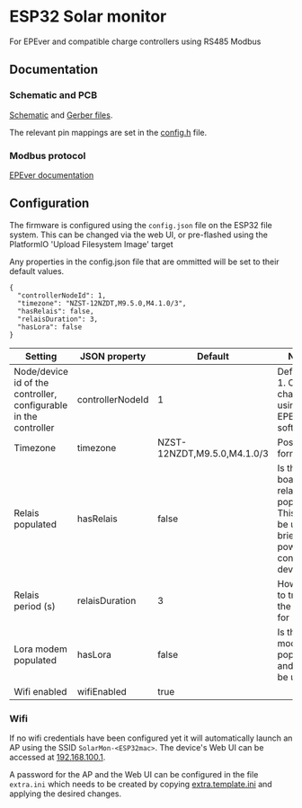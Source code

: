 # ESP32 Solar monitor

For EPEver and compatible charge controllers using RS485 Modbus

## Documentation

### Schematic and PCB

[Schematic](docs/ESP32SolarMonitor.pdf) and [Gerber files](docs/ESP32SolarMonitor.gbr.zip).

The relevant pin mappings are set in the [config.h](include/config.h) file.

### Modbus protocol

[EPEver documentation](docs/ControllerProtocolV2.3.pdf)

## Configuration

The firmware is configured using the `config.json` file on the ESP32 file system. This can be changed via the web UI, or pre-flashed using the PlatformIO 'Upload Filesystem Image' target

Any properties in the config.json file that are ommitted will be set to their default values.

```
{
  "controllerNodeId": 1,
  "timezone": "NZST-12NZDT,M9.5.0,M4.1.0/3",
  "hasRelais": false,
  "relaisDuration": 3,
  "hasLora": false
}
```

| Setting                                                          | JSON property    | Default                     | Notes                                                                                         |
| ---------------------------------------------------------------- | ---------------- | --------------------------- | --------------------------------------------------------------------------------------------- |
| Node/device id of the controller, configurable in the controller | controllerNodeId | 1                           | Defaults to 1. Can be changed using the EPEver software                                       |
| Timezone                                                         | timezone         | NZST-12NZDT,M9.5.0,M4.1.0/3 | Posix TZ format                                                                               |
| Relais populated                                                 | hasRelais        | false                       | Is the on board relais populated? This can be used to briefly cut power to a connected device |
| Relais period (s)                                                | relaisDuration   | 3                           | How long to trigger the relais for                                                            |
| Lora modem populated                                             | hasLora          | false                       | Is the LoRa modem populated and should be used?                                               |
| Wifi enabled                                                     | wifiEnabled      | true                        |                                                                                               |

### Wifi

If no wifi credentials have been configured yet it will automatically launch an AP using the SSID `SolarMon-<ESP32mac>`. The device's Web UI can be accessed at [192.168.100.1](http://192.168.100.1/).

A password for the AP and the Web UI can be configured in the file `extra.ini` which needs to be created by copying [extra.template.ini](extra.template.ini) and applying the desired changes.
